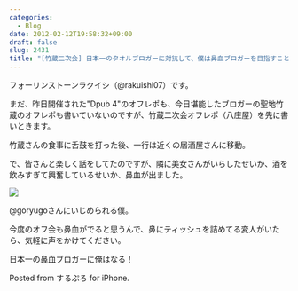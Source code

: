 ```yaml
---
categories:
  - Blog
date: 2012-02-12T19:58:32+09:00
draft: false
slug: 2431
title: "[竹蔵二次会] 日本一のタオルブロガーに対抗して、僕は鼻血ブロガーを目指すことにした"
---
```


フォーリンストーンラクイシ（@rakuishi07）です。

まだ、昨日開催された"Dpub 4"のオフレポも、今日堪能したブロガーの聖地竹蔵のオフレポも書いていないのですが、竹蔵二次会オフレポ（八庄屋）を先に書いときます。

竹蔵さんの食事に舌鼓を打った後、一行は近くの居酒屋さんに移動。

で、皆さんと楽しく話をしてたのですが、隣に美女さんがいらしたせいか、酒を飲みすぎて興奮しているせいか、鼻血が出ました。

![](/images/2012/02/2431_1.jpg)

@goryugoさんにいじめられる僕。

今度のオフ会も鼻血がでると思うんで、鼻にティッシュを詰めてる変人がいたら、気軽に声をかけてください。

日本一の鼻血ブロガーに俺はなる！

Posted from するぷろ for iPhone.
